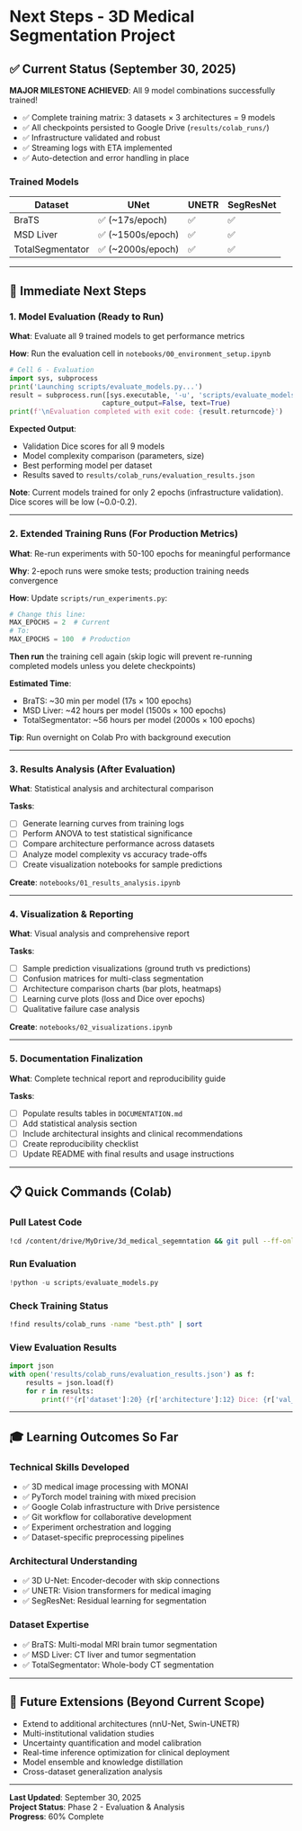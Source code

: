 # Next Steps - 3D Medical Segmentation Project

## ✅ Current Status (September 30, 2025)

**MAJOR MILESTONE ACHIEVED**: All 9 model combinations successfully trained!

- ✅ Complete training matrix: 3 datasets × 3 architectures = 9 models
- ✅ All checkpoints persisted to Google Drive (`results/colab_runs/`)
- ✅ Infrastructure validated and robust
- ✅ Streaming logs with ETA implemented
- ✅ Auto-detection and error handling in place

### Trained Models

| Dataset | UNet | UNETR | SegResNet |
|---------|------|-------|-----------|
| BraTS | ✅ (~17s/epoch) | ✅ | ✅ |
| MSD Liver | ✅ (~1500s/epoch) | ✅ | ✅ |
| TotalSegmentator | ✅ (~2000s/epoch) | ✅ | ✅ |

---

## 🎯 Immediate Next Steps

### 1. **Model Evaluation** (Ready to Run)

**What**: Evaluate all 9 trained models to get performance metrics

**How**: Run the evaluation cell in `notebooks/00_environment_setup.ipynb`
```python
# Cell 6 - Evaluation
import sys, subprocess
print('Launching scripts/evaluate_models.py...')
result = subprocess.run([sys.executable, '-u', 'scripts/evaluate_models.py'], 
                       capture_output=False, text=True)
print(f'\nEvaluation completed with exit code: {result.returncode}')
```

**Expected Output**:
- Validation Dice scores for all 9 models
- Model complexity comparison (parameters, size)
- Best performing model per dataset
- Results saved to `results/colab_runs/evaluation_results.json`

**Note**: Current models trained for only 2 epochs (infrastructure validation). Dice scores will be low (~0.0-0.2).

---

### 2. **Extended Training Runs** (For Production Metrics)

**What**: Re-run experiments with 50-100 epochs for meaningful performance

**Why**: 2-epoch runs were smoke tests; production training needs convergence

**How**: Update `scripts/run_experiments.py`:
```python
# Change this line:
MAX_EPOCHS = 2  # Current
# To:
MAX_EPOCHS = 100  # Production
```

**Then run** the training cell again (skip logic will prevent re-running completed models unless you delete checkpoints)

**Estimated Time**: 
- BraTS: ~30 min per model (17s × 100 epochs)
- MSD Liver: ~42 hours per model (1500s × 100 epochs)
- TotalSegmentator: ~56 hours per model (2000s × 100 epochs)

**Tip**: Run overnight on Colab Pro with background execution

---

### 3. **Results Analysis** (After Evaluation)

**What**: Statistical analysis and architectural comparison

**Tasks**:
- [ ] Generate learning curves from training logs
- [ ] Perform ANOVA to test statistical significance
- [ ] Compare architecture performance across datasets
- [ ] Analyze model complexity vs accuracy trade-offs
- [ ] Create visualization notebooks for sample predictions

**Create**: `notebooks/01_results_analysis.ipynb`

---

### 4. **Visualization & Reporting**

**What**: Visual analysis and comprehensive report

**Tasks**:
- [ ] Sample prediction visualizations (ground truth vs predictions)
- [ ] Confusion matrices for multi-class segmentation
- [ ] Architecture comparison charts (bar plots, heatmaps)
- [ ] Learning curve plots (loss and Dice over epochs)
- [ ] Qualitative failure case analysis

**Create**: `notebooks/02_visualizations.ipynb`

---

### 5. **Documentation Finalization**

**What**: Complete technical report and reproducibility guide

**Tasks**:
- [ ] Populate results tables in `DOCUMENTATION.md`
- [ ] Add statistical analysis section
- [ ] Include architectural insights and clinical recommendations
- [ ] Create reproducibility checklist
- [ ] Update README with final results and usage instructions

---

## 📋 Quick Commands (Colab)

### Pull Latest Code
```bash
!cd /content/drive/MyDrive/3d_medical_segemntation && git pull --ff-only
```

### Run Evaluation
```python
!python -u scripts/evaluate_models.py
```

### Check Training Status
```bash
!find results/colab_runs -name "best.pth" | sort
```

### View Evaluation Results
```python
import json
with open('results/colab_runs/evaluation_results.json') as f:
    results = json.load(f)
    for r in results:
        print(f"{r['dataset']:20} {r['architecture']:12} Dice: {r['val_dice']:.4f}")
```

---

## 🎓 Learning Outcomes So Far

### Technical Skills Developed
- ✅ 3D medical image processing with MONAI
- ✅ PyTorch model training with mixed precision
- ✅ Google Colab infrastructure with Drive persistence
- ✅ Git workflow for collaborative development
- ✅ Experiment orchestration and logging
- ✅ Dataset-specific preprocessing pipelines

### Architectural Understanding
- ✅ 3D U-Net: Encoder-decoder with skip connections
- ✅ UNETR: Vision transformers for medical imaging
- ✅ SegResNet: Residual learning for segmentation

### Dataset Expertise
- ✅ BraTS: Multi-modal MRI brain tumor segmentation
- ✅ MSD Liver: CT liver and tumor segmentation
- ✅ TotalSegmentator: Whole-body CT segmentation

---

## 🚀 Future Extensions (Beyond Current Scope)

- Extend to additional architectures (nnU-Net, Swin-UNETR)
- Multi-institutional validation studies
- Uncertainty quantification and model calibration
- Real-time inference optimization for clinical deployment
- Model ensemble and knowledge distillation
- Cross-dataset generalization analysis

---

**Last Updated**: September 30, 2025  
**Project Status**: Phase 2 - Evaluation & Analysis  
**Progress**: 60% Complete
